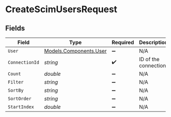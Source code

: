 # CreateScimUsersRequest


## Fields

| Field                                                     | Type                                                      | Required                                                  | Description                                               |
| --------------------------------------------------------- | --------------------------------------------------------- | --------------------------------------------------------- | --------------------------------------------------------- |
| `User`                                                    | [Models.Components.User](../../Models/Components/User.md) | :heavy_minus_sign:                                        | N/A                                                       |
| `ConnectionId`                                            | *string*                                                  | :heavy_check_mark:                                        | ID of the connection                                      |
| `Count`                                                   | *double*                                                  | :heavy_minus_sign:                                        | N/A                                                       |
| `Filter`                                                  | *string*                                                  | :heavy_minus_sign:                                        | N/A                                                       |
| `SortBy`                                                  | *string*                                                  | :heavy_minus_sign:                                        | N/A                                                       |
| `SortOrder`                                               | *string*                                                  | :heavy_minus_sign:                                        | N/A                                                       |
| `StartIndex`                                              | *double*                                                  | :heavy_minus_sign:                                        | N/A                                                       |